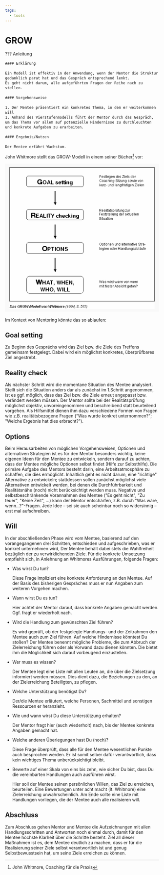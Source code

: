 ```yaml
---
tags:
  - tools
---
```


# GROW

??? Anleitung

    #### Erklärung

    Ein Modell ist effektiv in der Anwendung, wenn der Mentor die Struktur gedanklich parat hat und das Gespräch entsprechend lenkt. 
    Es geht nicht darum, alle aufgeführten Fragen der Reihe nach zu stellen. 

    #### Vorgehensweise

    1. Der Mentee präsentiert ein konkretes Thema, in dem er weiterkommen will
    1. Anhand des Vierstufenmodells führt der Mentor durch das Gespräch, um das Thema vor allem auf potenzielle Hindernisse zu durchleuchten und konkrete Aufgaben zu erarbeiten.

    #### Ergebnis/Nutzen

    Der Mentee erfährt Wachstum.

John Whitmore stellt das GROW-Modell in einem seiner Bücher[^1] vor:

![GROW-Modell](../assets/grow.png)

Im Kontext von Mentoring könnte das so ablaufen:

## <b>G</b>oal setting

Zu Beginn des Gesprächs wird das Ziel bzw. die Ziele des Treffens gemeinsam festgelegt. Dabei wird ein möglichst konkretes, überprüfbares Ziel angestrebt.

## <b>R</b>eality check

Als nächster Schritt wird die momentane Situation des Mentee analysiert. Stellt sich die Situation anders dar als zunächst im 1.Schritt angenommen, ist es ggf. möglich, dass das Ziel bzw. die Ziele erneut angepasst bzw. verändert werden müssen. Der Mentor sollte bei der Realitätsprüfung möglichst objektiv, unvoreingenommen und beschreibend statt beurteilend vorgehen. Als Hilfsmittel dienen ihm dazu verschiedene Formen von Fragen wie z.B. realitätsbezogene Fragen ("Was wurde konkret unternommen?"; "Welche Ergebnis hat dies erbracht?").

## <b>O</b>ptions

Beim Herausarbeiten von möglichen Vorgehensweisen, Optionen und alternativen Strategien ist es für den Mentor besonders wichtig, keine eigenen Ideen für den Mentee zu entwickeln, sondern darauf zu achten, dass der Mentee mögliche Optionen selbst findet (Hilfe zur Selbsthilfe). Die primäre Aufgabe des Mentors besteht darin, eine Arbeitsatmosphäre zu schaffen, die dies ermöglicht. Inhaltlich geht es nicht darum, eine "richtige" Alternative zu entwickeln; stattdessen sollen zunächst möglichst viele Alternativen entwickelt werden, bei denen die Durchführbarkeit und Realitätsnähe (noch) nicht berücksichtigt werden muss. Negative und selbstbeschränkende Vorannahmen des Mentee ("Es geht nicht", "Zu teuer", "Keine Zeit", ...) kann der Mentor entschärfen, z.B. durch "Was wäre, wenn...?"-Fragen. Jede Idee – sei sie auch scheinbar noch so widersinnig – erst mal aufschreiben. 

## <b>W</b>ill

In der abschließenden Phase wird vom Mentee, basierend auf den vorangegangenen drei Schritten, entschieden und aufgeschrieben, was er konkret unternehmen wird, Der Mentee behält dabei stets die Wahlfreiheit bezüglich der zu verwirklichenden Ziele. Für die konkrete Umsetzung empfiehlt sich, in Anlehnung an Whitmores Ausführungen, folgende Fragen:

- Was wirst Du tun?

    Diese Frage impliziert eine konkrete Anforderung an den Mentee. Auf der Basis des bisherigen Gespräches muss er nun Angaben zum weiteren Vorgehen machen.

- Wann wirst Du es tun?

    Hier achtet der Mentor darauf, dass konkrete Angaben gemacht werden. Ggf. fragt er wiederholt nach.

- Wird die Handlung zum gewünschten Ziel führen?

    Es wird geprüft, ob der festgelegte Handlungs- und der Zeitrahmen den Mentee auch zum Ziel führen. 
    Auf welche Hindernisse könntest Du stoßen?
    Der Mentee benennt mögliche Probleme, die zum Abbruch der Zielerreichung führen oder als Vorwand dazu dienen könnten. Die bietet ihm die Möglichkeit sich darauf vorbeugend einzustellen.

- Wer muss es wissen?

    Der Mentee legt eine Liste mit allen Leuten an, die über die Zielsetzung informiert werden müssen. Dies dient dazu, die Beziehungen zu den, an der Zielerreichung Beteiligten, zu pflegen. 

- Welche Unterstützung benötigst Du?

    Der/die Mentee erläutert, welche Personen, Sachmittel und sonstigen Ressourcen er heranzieht.

- Wie und wann wirst Du diese Unterstützung erhalten?

    Der Mentor fragt hier (auch wiederholt) nach, bis der Mentee konkrete Angaben gemacht hat.

- Welche anderen Überlegungen hast Du (noch)?

    Diese Frage überprüft, dass alle für den Mentee wesentlichen Punkte auch besprochen werden. Er ist somit selber dafür verantwortlich, dass kein wichtiges Thema unberücksichtigt bleibt. 

- Bewerte auf einer Skala von eins bis zehn, wie sicher Du bist, dass Du die vereinbarten Handlungen auch ausführen wirst.

    Hier soll der Mentee seinen persönlichen Willen, das Ziel zu erreichen, beurteilen. Eine Bewertungen unter acht macht (lt. Whitmore) eine Zielerreichung unwahrscheinlich. Am Ende sollte eine Liste mit Handlungen vorliegen, die der Mentee auch alle realisieren will.

## Abschluss

Zum Abschluss gehen Mentor und Mentee die Aufzeichnungen mit allen Handlungsschritten und Antworten noch einmal durch, damit für den Mentee höchste Klarheit über die Schritte besteht. 
Ziel all dieser Maßnahmen ist es, dem Mentee deutlich zu machen, dass er für die Realisierung seiner Ziele selbst verantwortlich ist und genug Selbstbewusstsein hat, um seine Ziele erreichen zu können.

[^1]: John Whitmore, Coaching für die Praxis